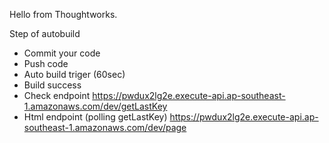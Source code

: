 Hello from Thoughtworks.

Step of autobuild
- Commit your code
- Push code
- Auto build triger (60sec)
- Build success
- Check endpoint https://pwdux2lg2e.execute-api.ap-southeast-1.amazonaws.com/dev/getLastKey
- Html endpoint (polling getLastKey) https://pwdux2lg2e.execute-api.ap-southeast-1.amazonaws.com/dev/page
